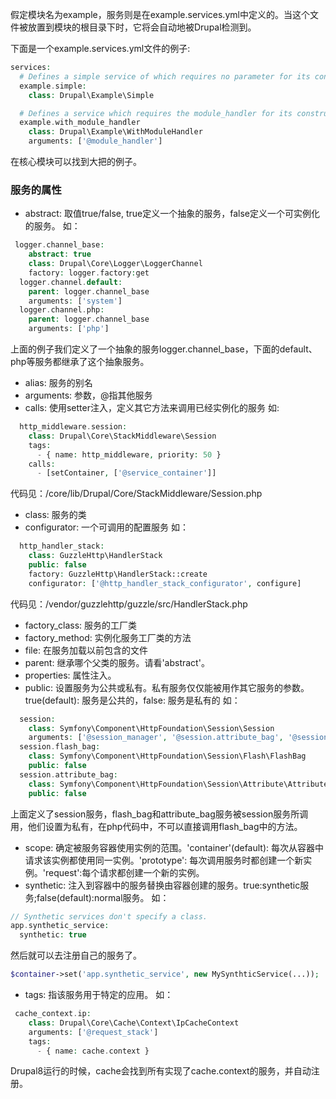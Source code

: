 假定模块名为example，服务则是在example.services.yml中定义的。当这个文件被放置到模块的根目录下时，它将会自动地被Drupal检测到。

下面是一个example.services.yml文件的例子:
```php
services:
  # Defines a simple service of which requires no parameter for its constructor.
  example.simple:
    class: Drupal\Example\Simple

  # Defines a service which requires the module_handler for its constructor.
  example.with_module_handler
    class: Drupal\Example\WithModuleHandler
    arguments: ['@module_handler']
```

在核心模块可以找到大把的例子。


### 服务的属性

* abstract: 取值true/false, true定义一个抽象的服务，false定义一个可实例化的服务。
如：
```php
 logger.channel_base:
    abstract: true
    class: Drupal\Core\Logger\LoggerChannel
    factory: logger.factory:get
  logger.channel.default:
    parent: logger.channel_base
    arguments: ['system']
  logger.channel.php:
    parent: logger.channel_base
    arguments: ['php']             
```
上面的例子我们定义了一个抽象的服务logger.channel_base，下面的default、php等服务都继承了这个抽象服务。

* alias: 服务的别名
* arguments: 参数，@指其他服务
* calls: 使用setter注入，定义其它方法来调用已经实例化的服务
如:
```php
  http_middleware.session:
    class: Drupal\Core\StackMiddleware\Session
    tags:
      - { name: http_middleware, priority: 50 }
    calls:
      - [setContainer, ['@service_container']]
```
代码见：/core/lib/Drupal/Core/StackMiddleware/Session.php

* class: 服务的类
* configurator: 一个可调用的配置服务
如：
```php
  http_handler_stack:
    class: GuzzleHttp\HandlerStack
    public: false
    factory: GuzzleHttp\HandlerStack::create
    configurator: ['@http_handler_stack_configurator', configure]
```
代码见：/vendor/guzzlehttp/guzzle/src/HandlerStack.php

* factory_class: 服务的工厂类
* factory_method: 实例化服务工厂类的方法
* file: 在服务加载以前包含的文件
* parent: 继承哪个父类的服务。请看'abstract'。
* properties: 属性注入。
* public: 设置服务为公共或私有。私有服务仅仅能被用作其它服务的参数。true(default): 服务是公共的，false: 服务是私有的
如：
```php
  session:
    class: Symfony\Component\HttpFoundation\Session\Session
    arguments: ['@session_manager', '@session.attribute_bag', '@session.flash_bag']
  session.flash_bag:
    class: Symfony\Component\HttpFoundation\Session\Flash\FlashBag
    public: false
  session.attribute_bag:
    class: Symfony\Component\HttpFoundation\Session\Attribute\AttributeBag
    public: false
```
上面定义了session服务，flash_bag和attribute_bag服务被session服务所调用，他们设置为私有，在php代码中，不可以直接调用flash_bag中的方法。

* scope: 确定被服务容器使用实例的范围。'container'(default): 每次从容器中请求该实例都使用同一实例。'prototype': 每次调用服务时都创建一个新实例。'request':每个请求都创建一个新的实例。
* synthetic: 注入到容器中的服务替换由容器创建的服务。true:synthetic服务;false(default):normal服务。
如：
```php
// Synthetic services don't specify a class.
app.synthetic_service:
  synthetic: true
```
然后就可以去注册自己的服务了。
```php
$container->set('app.synthetic_service', new MySynthticService(...));
```

* tags: 指该服务用于特定的应用。
如：
```php
 cache_context.ip:
    class: Drupal\Core\Cache\Context\IpCacheContext
    arguments: ['@request_stack']
    tags:
      - { name: cache.context }
```
Drupal8运行的时候，cache会找到所有实现了cache.context的服务，并自动注册。